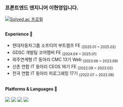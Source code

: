 ### 프론트엔드 엔지니어 이현영입니다.
[![Solved.ac
프로필](http://mazassumnida.wtf/api/mini/generate_badge?boj=yheel6)](https://solved.ac/yheel6)

<h2></h2>

#### Experience 🐥
- 현대자동차그룹 소프티어 부트캠프 FE <sub>(2025.01 ~ 2025.02)</sub>
- GDSC 개발팀 코어멤버 FE <sub>(2024.04 ~ 2025.01)</sub>
- 외주연계형 IT 동아리 CMC 13기 Web <sub>(2023.06 ~ 2023.09)</sub>
- 신촌 연합 IT 동아리 CEOS 16기 FE <sub>(2022.09 ~ 2023.02)</sub>
- 전국 연합 IT 동아리 피로그래밍 17기 <sub>(2022.07 ~ 2022.08)</sub>

<h2></h2>

#### Platforms & Languages 💭
<img src="https://img.shields.io/badge/typescript-%23007ACC.svg?style=flat-square&logo=typescript&logoColor=white"/> <img src="https://img.shields.io/badge/javascript-F7DF1E?style=flat-square&logo=javascript&logoColor=black"> 
<img src="https://img.shields.io/badge/react-61DAFB?style=flat-square&logo=react&logoColor=black"> <img src="https://img.shields.io/badge/Next-black?style=flat-square&logo=next.js&logoColor=white"/>
